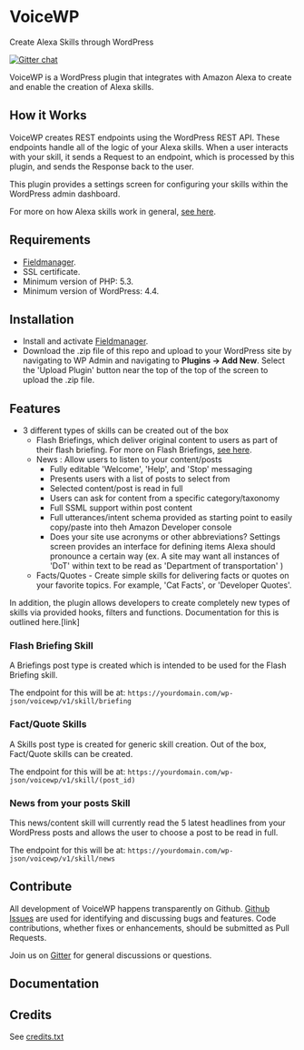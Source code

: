 # VoiceWP

Create Alexa Skills through WordPress

[![Gitter chat](https://badges.gitter.im/gitterHQ/gitter.png)](https://gitter.im/voicewp/Lobby)

VoiceWP is a WordPress plugin that integrates with Amazon Alexa to create and enable the creation of Alexa skills.

## How it Works

VoiceWP creates REST endpoints using the WordPress REST API. These endpoints handle all of the logic of your Alexa skills. When a user interacts with your skill, it sends a Request to an endpoint, which is processed by this plugin, and sends the Response back to the user.

This plugin provides a settings screen for configuring your skills within the WordPress admin dashboard.

For more on how Alexa skills work in general, [see here](https://developer.amazon.com/alexa-skills-kit).

## Requirements

- [Fieldmanager](http://fieldmanager.org).
- SSL certificate.
- Minimum version of PHP: 5.3.
- Minimum version of WordPress: 4.4.

## Installation

- Install and activate [Fieldmanager](https://github.com/alleyinteractive/wordpress-fieldmanager/archive/1.0.0.zip).
- Download the .zip file of this repo and upload to your WordPress site by navigating to WP Admin and navigating to **Plugins -> Add New**. Select the 'Upload Plugin' button near the top of the top of the screen to upload the .zip file.

## Features

- 3 different types of skills can be created out of the box
	- Flash Briefings, which deliver original content to users as part of their flash briefing. For more on Flash Briefings, [see here](https://developer.amazon.com/alexa-skills-kit/flash-briefing).
	- News : Allow users to listen to your content/posts
		- Fully editable 'Welcome', 'Help', and 'Stop' messaging
		- Presents users with a list of posts to select from
		- Selected content/post is read in full
		- Users can ask for content from a specific category/taxonomy
		- Full SSML support within post content
		- Full utterances/intent schema provided as starting point to easily copy/paste into theh Amazon Developer console
		- Does your site use acronyms or other abbreviations? Settings screen provides an interface for defining items Alexa should pronounce a certain way (ex. A site may want all instances of 'DoT' within text to be read as 'Department of transportation' )
	- Facts/Quotes - Create simple skills for delivering facts or quotes on your favorite topics. For example, 'Cat Facts', or 'Developer Quotes'.

In addition, the plugin allows developers to create completely new types of skills via provided hooks, filters and functions. Documentation for this is outlined here.[link]

### Flash Briefing Skill

A Briefings post type is created which is intended to be used for the Flash Briefing skill.

The endpoint for this will be at:
`https://yourdomain.com/wp-json/voicewp/v1/skill/briefing`

### Fact/Quote Skills

A Skills post type is created for generic skill creation. Out of the box, Fact/Quote skills can be created.

The endpoint for this will be at:
`https://yourdomain.com/wp-json/voicewp/v1/skill/(post_id)`

### News from your posts Skill

This news/content skill will currently read the 5 latest headlines from your WordPress posts and allows the user to choose a post to be read in full.

The endpoint for this will be at:
`https://yourdomain.com/wp-json/voicewp/v1/skill/news`

## Contribute

All development of VoiceWP happens transparently on Github. [Github Issues](https://github.com/alleyinteractive/voicewp/issues) are used for identifying and discussing bugs and features. Code contributions, whether fixes or enhancements, should be submitted as Pull Requests.

Join us on [Gitter](https://gitter.im/voicewp/Lobby) for general discussions or questions.

## Documentation

## Credits

See [credits.txt](/credits.txt)